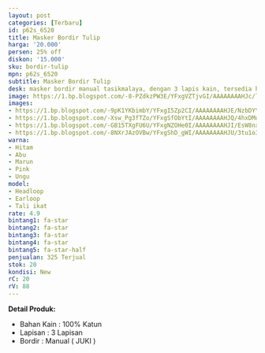 ```yaml
---
layout: post
categories: [Terbaru]
id: p62s_6520
title: Masker Bordir Tulip
harga: '20.000'
persen: 25% off
diskon: '15.000'
sku: bordir-tulip
mpn: p62s_6520
subtitle: Masker Bordir Tulip
desk: masker bordir manual tasikmalaya, dengan 3 lapis kain, tersedia headloop dan earloop.
image: https://1.bp.blogspot.com/-8-PZdkzPW3E/YFxgVZTjvGI/AAAAAAAAHJc/lQJk1oau84Is0udB_ZEZwKHWt5NCGZ8qgCLcBGAsYHQ/s320/utama.jpg
images:
- https://1.bp.blogspot.com/-9pK1YKbimbY/YFxgI5Zp2CI/AAAAAAAAHJE/NzbDYYCTVgEM3fU9WCSVC11PcfuJy5lYQCLcBGAsYHQ/s320/marun.jpg
- https://1.bp.blogspot.com/-Xsw_Pg3fTZo/YFxgSfObYtI/AAAAAAAAHJQ/4hxDMqVQB4ot8viqscDDsvfOqUP2aKVvACLcBGAsYHQ/s320/toska.jpg
- https://1.bp.blogspot.com/-GB15TXgFU6U/YFxgNZOHe0I/AAAAAAAAHJI/EsW8nxY26iYFg-8EpE38h70kRUSOiNUrQCLcBGAsYHQ/s320/pink.jpg
- https://1.bp.blogspot.com/-8NXrJAzOVBw/YFxgShD_gWI/AAAAAAAAHJU/3tu1o3ZC4NIbAoBhk79_QYx_f6NWM4FHgCLcBGAsYHQ/s320/ungu.jpg
warna:
- Hitam
- Abu
- Marun
- Pink
- Ungu
model:
- Headloop
- Earloop
- Tali ikat
rate: 4.9
bintang1: fa-star
bintang2: fa-star
bintang3: fa-star
bintang4: fa-star
bintang5: fa-star-half
penjualan: 325 Terjual
stok: 20
kondisi: New
rC: 20
rV: 88
---
```



<b>Detail Produk:</b>
<ul>
<li>Bahan Kain : 100% Katun</li>
<li>Lapisan : 3 Lapisan</li>
<li>Bordir : Manual ( JUKI )</li>
</ul>
